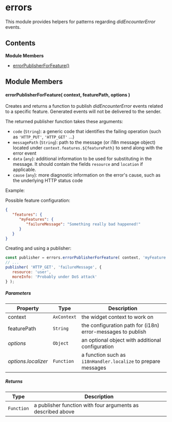 
# <a id="errors"></a>errors

This module provides helpers for patterns regarding *didEncounterError* events.

## Contents

**Module Members**

- [errorPublisherForFeature()](#errorPublisherForFeature)

## Module Members

#### <a id="errorPublisherForFeature"></a>errorPublisherForFeature( context, featurePath, options )

Creates and returns a function to publish *didEncounterError* events related to a specific feature.
Generated events will not be delivered to the sender.

The returned publisher function takes these arguments:
- `code` (`String`): a generic code that identifies the failing operation (such as `'HTTP_PUT'`,
  `'HTTP_GET'` ...)
- `messagePath` (`String`): path to the message (or i18n message object) located under
  ```context.features.${featurePath}``` to send along with the error event
- `data` (`any`): additional information to be used for substituting in the message. It should contain the
  fields `resource` and `location` if applicable.
- `cause` (`any`): more diagnostic information on the error's cause, such as the underlying HTTP status
  code

Example:

Possible feature configuration:
```json
{
   "features": {
      "myFeatures": {
         "failureMessage": "Something really bad happened!"
      }
   }
}
```
Creating and using a publisher:
```js
const publisher = errors.errorPublisherForFeature( context, 'myFeature' );
// ...
publisher( 'HTTP_GET', 'failureMessage', {
   resource: 'user',
   moreInfo: 'Probably under DoS attack'
} );
```

##### Parameters

| Property | Type | Description |
| -------- | ---- | ----------- |
| context | `AxContext` |  the widget context to work on |
| featurePath | `String` |  the configuration path for (i18n) error-messages to publish |
| _options_ | `Object` |  an optional object with additional configuration |
| _options.localizer_ | `Function` |  a function such as `i18nHandler.localize` to prepare messages |

##### Returns

| Type | Description |
| ---- | ----------- |
| `Function` |  a publisher function with four arguments as described above |
